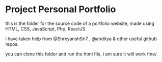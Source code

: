 # Project Personal Portfolio
this is the folder for the source code of a portfolio website, made using HTML, CSS, JavaScript, Php, ReactJS

i have taken help from @ShreyanshSri7 , @ahditya & other useful github repos.

you can clone this folder and run the html file, i am sure it will work fine/
